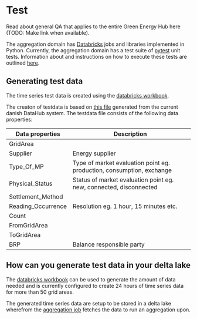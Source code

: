 # Test

Read about general QA that applies to the entire Green Energy Hub here (TODO: Make link when available).

The aggregation domain has [Databricks](https://databricks.com/) jobs and libraries implemented in Python. Currently, the aggregation domain has a test suite of [pytest](https://pytest.org/) unit tests. Information about and instructions on how to execute these tests are outlined [here](./source/databricks/readme.md).

## Generating test data

The time series test data is created using the [databricks workbook](./source/databricks/test_data_creation/data_creator.py).

The creaton of testdata is based on [this file](./source/databricks/test_data_creation/test_data_csv.csv) generated from the current danish DataHub system. The testdata file consists of the following data properties:

| Data properties | Description |
| ----------- | ----------- |
| GridArea |  |
| Supplier | Energy supplier |
| Type_Of_MP | Type of market evaluation point eg. production, consumption, exchange |
| Physical_Status | Status of market evaluation point eg. new, connected, disconnected |  
| Settlement_Method |  |
| Reading_Occurrence | Resolution eg. 1 hour, 15 minutes etc. |
| Count |  |
| FromGridArea |  |
| ToGridArea |  |
| BRP | Balance responsible party |

## How can you generate test data in your delta lake

The [databricks workbook](./source/databricks/test_data_creation/data_creator.py) can be used to generate the amount of data needed and is currently configured to create 24 hours of time series data for more than 50 grid areas.

The generated time series data are setup to be stored in a delta lake wherefrom the [aggregation job](./source/databricks/aggregation-jobs/aggregation_trigger.py) fetches the data to run an aggregation upon.
